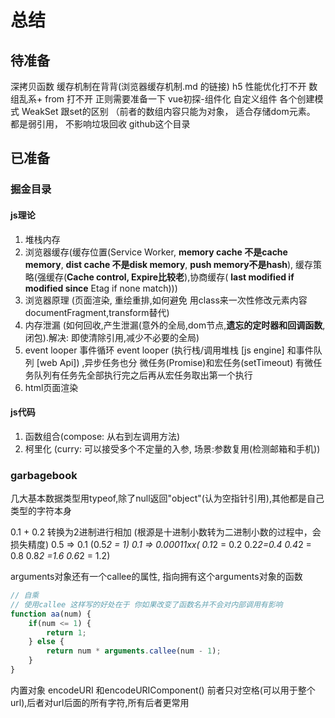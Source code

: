 # 总结

## 待准备

深拷贝函数
缓存机制在背背(浏览器缓存机制.md 的链接)
h5 性能优化打不开
数组乱系+ from 打不开
正则需要准备一下
vue初探-组件化 自定义组件
各个创建模式
WeakSet 跟set的区别 （前者的数组内容只能为对象， 适合存储dom元素。 都是弱引用， 不影响垃圾回收
github这个目录

## 已准备

### 掘金目录

#### js理论

1. 堆栈内存
2. 浏览器缓存(缓存位置(Service Worker, **memory cache 不是cache memory**, **dist cache 不是disk memory**, **push memory不是hash**), 缓存策略(强缓存(**Cache control, Expire比较老**),协商缓存( **last modified  if modified since** Etag if none match)))
3. 浏览器原理 (页面渲染, 重绘重排,如何避免 用class来一次性修改元素内容 documentFragment,transform替代)
4. 内存泄漏 (如何回收,产生泄漏(意外的全局,dom节点,**遗忘的定时器和回调函数**,闭包).解决: 即使清除引用,减少不必要的全局)
5. event looper 事件循环
event looper (执行栈/调用堆栈 [js engine] 和事件队列 [web Api]) ,异步任务也分 微任务(Promise)和宏任务(setTimeout) 有微任务队列有任务先全部执行完之后再从宏任务取出第一个执行
6. html页面渲染

#### js代码

1. 函数组合(compose: 从右到左调用方法)
2. 柯里化 (curry: 可以接受多个不定量的入参, 场景:参数复用(检测邮箱和手机))

### garbagebook

几大基本数据类型用typeof,除了null返回"object"(认为空指针引用),其他都是自己类型的字符本身

0.1 + 0.2 转换为2进制进行相加 (根源是十进制小数转为二进制小数的过程中，会损失精度)
0.5 => 0.1 (0.5*2 = 1)
0.1 => 0.00011xx( 0.1*2 = 0.2 0.2*2=0.4 0.4*2 = 0.8 0.8*2 =1.6 0.6*2 = 1.2)

arguments对象还有一个callee的属性, 指向拥有这个arguments对象的函数

```js
// 自乘
// 使用callee 这样写的好处在于 你如果改变了函数名并不会对内部调用有影响
function aa(num) {
    if(num <= 1) {
        return 1;
    } else {
        return num * arguments.callee(num - 1);
    }
}
```

内置对象 encodeURI 和encodeURIComponent()
前者只对空格(可以用于整个url),后者对url后面的所有字符,所有后者更常用